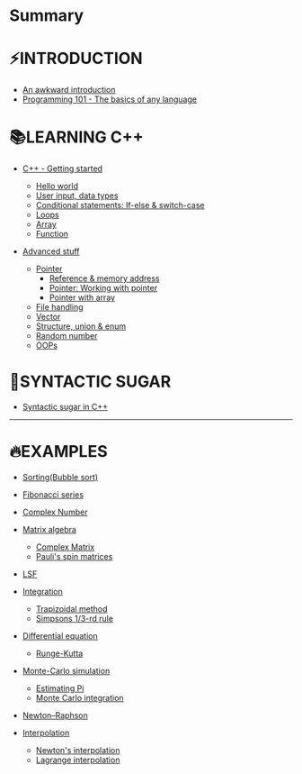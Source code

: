 # Summary

# ⚡INTRODUCTION

- [An awkward introduction](./README.md)
- [Programming 101 - The basics of any language](./basics_of_any_language.md)

# 📚LEARNING C++

- [C++ - Getting started](./c++_getting_started.md)
	- [Hello world](./hello_world.md)
	- [User input, data types](./user_input_data_types.md)
	- [Conditional statements: If-else & switch-case](./conditional_statements.md)
	- [Loops](./loops.md)
	- [Array](./array.md)
	- [Function](./function.md)

- [Advanced stuff](./c++_advanced_stuff.md)
	- [Pointer](./pointer.md)
		- [Reference & memory address](./reference_memoryAddress.md)
		- [Pointer: Working with pointer](./pointer_working.md)
		- [Pointer with array](./pointer_with_array.md)
	- [File handling](./file_handling.md)
	- [Vector](./vector.md)
	- [Structure, union & enum](./structure_union_enum.md)
	- [Random number](./random-number.md)
	- [OOPs]()
	
# 💖SYNTACTIC SUGAR

- [Syntactic sugar in C++](./syntactic_sugar.md)

-----------

# 🔥EXAMPLES


- [Sorting(Bubble sort)](./sorting.md)
- [Fibonacci series]()
- [Complex Number](./complex_number.md)
- [Matrix algebra](./matrix.md)
	- [Complex Matrix](./complex_matrix.md)
	- [Pauli's spin matrices](./spin_matrices.md)
- [LSF](./lsf.md)

- [Integration](./integration.md)
	- [Trapizoidal method](./trapizoidal.md)
	- [Simpsons 1/3-rd rule](./simpson.md)
	

- [Differential equation]()
	- [Runge-Kutta]()

- [Monte-Carlo simulation](./monte-carlo.md)
	- [Estimating Pi](./monte-carlo-estimating-pi.md)
	- [Monte Carlo integration](./monte-carlo-integration.md)

- [Newton–Raphson](./newton_raphson.md)

- [Interpolation]()
	- [Newton's interpolation]()
	- [Lagrange interpolation]()
	


